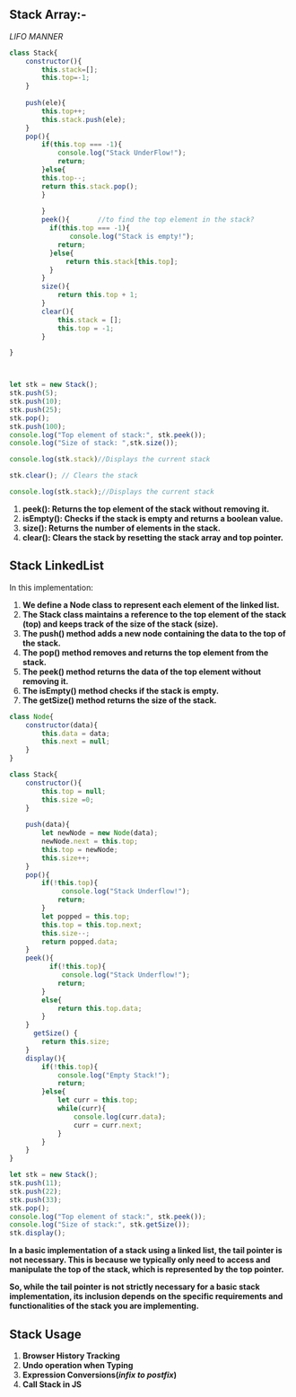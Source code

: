 ## Stack Array:-

*LIFO MANNER*

```javascript
class Stack{
    constructor(){
        this.stack=[];
        this.top=-1;
    }
    
    push(ele){
        this.top++;
        this.stack.push(ele);
    }
    pop(){
        if(this.top === -1){
            console.log("Stack UnderFlow!");
            return;
        }else{
        this.top--;
        return this.stack.pop();
        }
            
        }
        peek(){       //to find the top element in the stack?
          if(this.top === -1){
               console.log("Stack is empty!");
            return;
          }else{
              return this.stack[this.top];
          }
        }
        size(){
            return this.top + 1;
        }
        clear(){
            this.stack = [];
            this.top = -1;
        }

}



let stk = new Stack();
stk.push(5);
stk.push(10);
stk.push(25);
stk.pop();
stk.push(100);
console.log("Top element of stack:", stk.peek()); 
console.log("Size of stack: ",stk.size());

console.log(stk.stack)//Displays the current stack

stk.clear(); // Clears the stack

console.log(stk.stack);//Displays the current stack
```
1. **peek(): Returns the top element of the stack without removing it.**
2. **isEmpty(): Checks if the stack is empty and returns a boolean value.**
3. **size(): Returns the number of elements in the stack.**
4. **clear(): Clears the stack by resetting the stack array and top pointer.**

## Stack LinkedList

In this implementation:

1. **We define a Node class to represent each element of the linked list.**
2. **The Stack class maintains a reference to the top element of the stack (top) and keeps track of the size of the stack (size).**
3. **The push() method adds a new node containing the data to the top of the stack.**
4. **The pop() method removes and returns the top element from the stack.**
5. **The peek() method returns the data of the top element without removing it.**
6. **The isEmpty() method checks if the stack is empty.**
7. **The getSize() method returns the size of the stack.**

```javascript
class Node{
    constructor(data){
        this.data = data;
        this.next = null;
    }
}

class Stack{
    constructor(){
        this.top = null;
        this.size =0;
    }
    
    push(data){
        let newNode = new Node(data);
        newNode.next = this.top;
        this.top = newNode;
        this.size++;
    }
    pop(){
        if(!this.top){
             console.log("Stack Underflow!");
            return;
        }
        let popped = this.top;
        this.top = this.top.next;
        this.size--;
        return popped.data;
    }
    peek(){
          if(!this.top){
             console.log("Stack Underflow!");
            return;
        }
        else{
            return this.top.data;
        }
    }
      getSize() {
        return this.size;
    }
    display(){
        if(!this.top){
            console.log("Empty Stack!");
            return;
        }else{
            let curr = this.top;
            while(curr){
                console.log(curr.data);
                curr = curr.next;
            }
        }
    }
}

let stk = new Stack();
stk.push(11);
stk.push(22);
stk.push(33);
stk.pop();
console.log("Top element of stack:", stk.peek());
console.log("Size of stack:", stk.getSize()); 
stk.display();
```

**In a basic implementation of a stack using a linked list, the tail pointer is not necessary. This is because we typically only need to access and manipulate the top of the stack, which is represented by the top pointer.**

**So, while the tail pointer is not strictly necessary for a basic stack implementation, its inclusion depends on the specific requirements and functionalities of the stack you are implementing.**

## Stack Usage
1. **Browser History Tracking**
2.  **Undo operation when Typing**
3.  **Expression Conversions(*infix to postfix*)**
4.  **Call Stack in JS**
